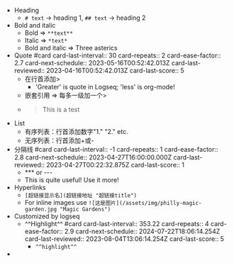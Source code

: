 - Heading
	- `# text` -> heading 1, `## text` -> heading 2
- Bold and italic
	- Bold ⇒ `**text**`
	- Italic ⇒ `*text*`
	- Bold and italic ⇒ Three asterics
- Quote #card
  card-last-interval:: 30
  card-repeats:: 2
  card-ease-factor:: 2.7
  card-next-schedule:: 2023-05-16T00:52:42.013Z
  card-last-reviewed:: 2023-04-16T00:52:42.013Z
  card-last-score:: 5
	- 在行首添加>
		- 'Greater' is quote in Logseq; 'less' is org-mode!
	- 嵌套引用 ⇒ 每多一级加一个>
	- > This is a test
- List
	- 有序列表：行首添加数字"1." "2." etc.
	- 无序列表：行首添加+或-
- 分隔线 #card
  card-last-interval:: -1
  card-repeats:: 1
  card-ease-factor:: 2.8
  card-next-schedule:: 2023-04-27T16:00:00.000Z
  card-last-reviewed:: 2023-04-27T00:22:32.875Z
  card-last-score:: 1
	- *** or ---
	- This is quite useful! Use it more!
- Hyperlinks
	- `[超链接显示名](超链接地址 "超链接title")`
	- For inline images use `![这是图片](/assets/img/philly-magic-garden.jpg "Magic Gardens")`
- Customized by logseq
	- ^^Highlight^^ #card
	  card-last-interval:: 353.22
	  card-repeats:: 4
	  card-ease-factor:: 2.9
	  card-next-schedule:: 2024-07-22T18:06:14.254Z
	  card-last-reviewed:: 2023-08-04T13:06:14.254Z
	  card-last-score:: 5
		- `^^highlight^^`
-